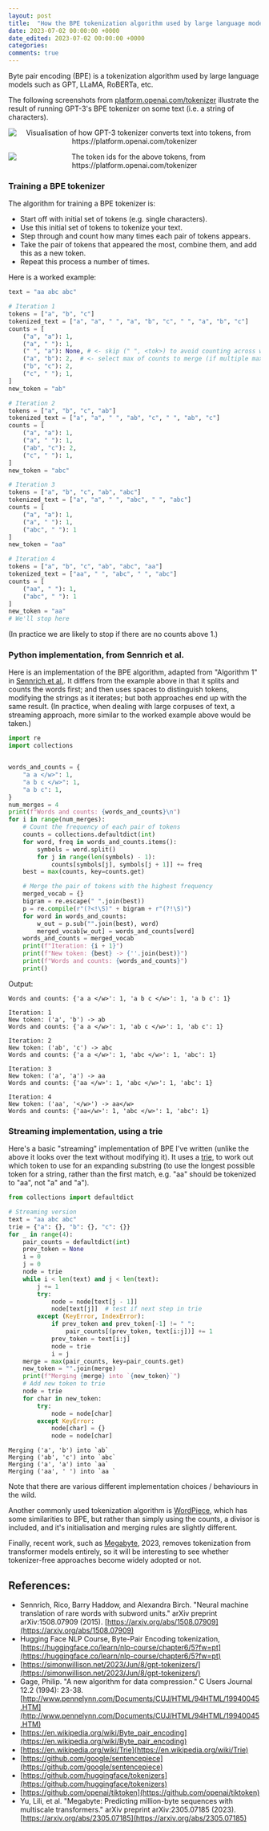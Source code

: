 ```yaml
---
layout: post
title:  "How the BPE tokenization algorithm used by large language models works."
date: 2023-07-02 00:00:00 +0000
date_edited: 2023-07-02 00:00:00 +0000
categories:
comments: true
---
```


Byte pair encoding (BPE) is a tokenization algorithm used by large language models such as GPT, LLaMA, RoBERTa, etc.

The following screenshots from [platform.openai.com/tokenizer](https://platform.openai.com/tokenizer) 
illustrate the result of running GPT-3's BPE tokenizer on some text (i.e. a string of characters).

<p align="center">
    <img
        src="/assets/posts/bpe/bpe_example.png" 
        alt="Visualisation of how GPT-3 tokenizer converts text into tokens, from https://platform.openai.com/tokenizer"
    />
</p>

<p align="center">
    <img
        src="/assets/posts/bpe/bpe_example_token_ids.png" 
        alt="The token ids for the above tokens, from https://platform.openai.com/tokenizer"
    />
</p>


### Training a BPE tokenizer

The algorithm for training a BPE tokenizer is:

- Start off with initial set of tokens (e.g. single characters).
- Use this initial set of tokens to tokenize your text.
- Step through and count how many times each pair of tokens appears.
- Take the pair of tokens that appeared the most, combine them, and add this as a new token.
- Repeat this process a number of times.

Here is a worked example:

```python
text = "aa abc abc"

# Iteration 1
tokens = ["a", "b", "c"]
tokenized_text = ["a", "a", " ", "a", "b", "c", " ", "a", "b", "c"]
counts = [
    ("a", "a"): 1,
    ("a", " "): 1,
    (" ", "a"): None, # <- skip (" ", <tok>) to avoid counting across words
    ("a", "b"): 2,  # <- select max of counts to merge (if multiple max vals, take the first one)
    ("b", "c"): 2,
    ("c", " "); 1,
]
new_token = "ab"

# Iteration 2
tokens = ["a", "b", "c", "ab"]
tokenized_text = ["a", "a", " ", "ab", "c", " ", "ab", "c"]
counts = [
    ("a", "a"): 1,
    ("a", " "): 1,
    ("ab", "c"): 2,
    ("c", " "): 1,
]
new_token = "abc"

# Iteration 3
tokens = ["a", "b", "c", "ab", "abc"]
tokenized_text = ["a", "a", " ", "abc", " ", "abc"]
counts = [
    ("a", "a"): 1,
    ("a", " "): 1, 
    ("abc", " "): 1
]
new_token = "aa"

# Iteration 4
tokens = ["a", "b", "c", "ab", "abc", "aa"]
tokenized_text = ["aa", " ", "abc", " ", "abc"]
counts = [
    ("aa", " "): 1,
    ("abc", " "): 1
]
new_token = "aa"
# We'll stop here
```

(In practice we are likely to stop if there are no counts above 1.)

### Python implementation, from Sennrich et al.

Here is an implementation of the BPE algorithm, adapted from "Algorithm 1" in [Sennrich et al.](https://arxiv.org/abs/1508.07909). 
It differs from the example above in that it splits and counts the words first; and then uses spaces to distinguish tokens,
modifying the strings as it iterates; but both approaches end up with the same result. 
(In practice, when dealing with large corpuses of text, a streaming approach, more similar to the worked example above would be taken.)

```python
import re
import collections


words_and_counts = {
    "a a </w>": 1,
    "a b c </w>": 1,
    "a b c": 1,
}
num_merges = 4
print(f"Words and counts: {words_and_counts}\n")
for i in range(num_merges):
    # Count the frequency of each pair of tokens
    counts = collections.defaultdict(int)
    for word, freq in words_and_counts.items():
        symbols = word.split()
        for j in range(len(symbols) - 1):
            counts[symbols[j], symbols[j + 1]] += freq
    best = max(counts, key=counts.get)

    # Merge the pair of tokens with the highest frequency
    merged_vocab = {}
    bigram = re.escape(" ".join(best))
    p = re.compile(r"(?<!\S)" + bigram + r"(?!\S)")
    for word in words_and_counts:
        w_out = p.sub("".join(best), word)
        merged_vocab[w_out] = words_and_counts[word]
    words_and_counts = merged_vocab
    print(f"Iteration: {i + 1}")
    print(f"New token: {best} -> {''.join(best)}")
    print(f"Words and counts: {words_and_counts}")
    print()
```

Output:

```
Words and counts: {'a a </w>': 1, 'a b c </w>': 1, 'a b c': 1}

Iteration: 1
New token: ('a', 'b') -> ab
Words and counts: {'a a </w>': 1, 'ab c </w>': 1, 'ab c': 1}

Iteration: 2
New token: ('ab', 'c') -> abc
Words and counts: {'a a </w>': 1, 'abc </w>': 1, 'abc': 1}

Iteration: 3
New token: ('a', 'a') -> aa
Words and counts: {'aa </w>': 1, 'abc </w>': 1, 'abc': 1}

Iteration: 4
New token: ('aa', '</w>') -> aa</w>
Words and counts: {'aa</w>': 1, 'abc </w>': 1, 'abc': 1}
```

### Streaming implementation, using a trie

Here's a basic "streaming" implementation of BPE I've written 
(unlike the above it looks over the text without modifying it).
It uses a [trie](https://en.wikipedia.org/wiki/Trie), 
to work out which token to use for an expanding substring 
(to use the longest possible token for a string, rather than the first match, 
e.g. "aa" should be tokenized to "aa", not "a" and "a").

```python
from collections import defaultdict

# Streaming version
text = "aa abc abc"
trie = {"a": {}, "b": {}, "c": {}}
for _ in range(4):
    pair_counts = defaultdict(int)
    prev_token = None
    i = 0
    j = 0
    node = trie
    while i < len(text) and j < len(text):
        j += 1
        try:
            node = node[text[j - 1]]
            node[text[j]]  # test if next step in trie
        except (KeyError, IndexError):
            if prev_token and prev_token[-1] != " ":
                pair_counts[(prev_token, text[i:j])] += 1
            prev_token = text[i:j]
            node = trie
            i = j
    merge = max(pair_counts, key=pair_counts.get)
    new_token = "".join(merge)
    print(f"Merging {merge} into `{new_token}`")
    # Add new token to trie
    node = trie
    for char in new_token:
        try:
            node = node[char]
        except KeyError:
            node[char] = {}
            node = node[char]
```

```
Merging ('a', 'b') into `ab`
Merging ('ab', 'c') into `abc`
Merging ('a', 'a') into `aa`
Merging ('aa', ' ') into `aa `
```

Note that there are various different implementation choices / behaviours in the wild.

Another commonly used tokenization algorithm is [WordPiece](https://huggingface.co/learn/nlp-course/chapter6/6?fw=pt),
which has some similarities to BPE, but rather than simply using the counts, a divisor is included,
and it's initialisation and merging rules are slightly different.

Finally, recent work, such as [Megabyte](https://arxiv.org/abs/2305.07185), 2023, removes tokenization from transformer models entirely, so it will be interesting to see whether tokenizer-free approaches become widely adopted or not.


## References:

- Sennrich, Rico, Barry Haddow, and Alexandra Birch. "Neural machine translation of rare words with subword units." arXiv preprint arXiv:1508.07909 (2015). [https://arxiv.org/abs/1508.07909](https://arxiv.org/abs/1508.07909)
- Hugging Face NLP Course, Byte-Pair Encoding tokenization, [https://huggingface.co/learn/nlp-course/chapter6/5?fw=pt](https://huggingface.co/learn/nlp-course/chapter6/5?fw=pt)
- [https://simonwillison.net/2023/Jun/8/gpt-tokenizers/](https://simonwillison.net/2023/Jun/8/gpt-tokenizers/)
- Gage, Philip. "A new algorithm for data compression." C Users Journal 12.2 (1994): 23-38. [http://www.pennelynn.com/Documents/CUJ/HTML/94HTML/19940045.HTM](http://www.pennelynn.com/Documents/CUJ/HTML/94HTML/19940045.HTM)
- [https://en.wikipedia.org/wiki/Byte_pair_encoding](https://en.wikipedia.org/wiki/Byte_pair_encoding)
- [https://en.wikipedia.org/wiki/Trie](https://en.wikipedia.org/wiki/Trie)
- [https://github.com/google/sentencepiece](https://github.com/google/sentencepiece)
- [https://github.com/huggingface/tokenizers](https://github.com/huggingface/tokenizers)
- [https://github.com/openai/tiktoken](https://github.com/openai/tiktoken)
- Yu, Lili, et al. "Megabyte: Predicting million-byte sequences with multiscale transformers." arXiv preprint arXiv:2305.07185 (2023). [https://arxiv.org/abs/2305.07185](https://arxiv.org/abs/2305.07185)

